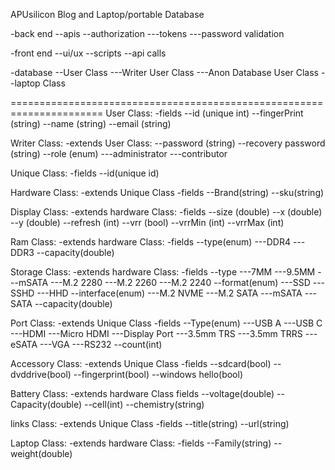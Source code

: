 APUsilicon Blog and Laptop/portable Database

-back end
--apis
--authorization
---tokens
---password validation

-front end
--ui/ux
--scripts
--api calls


-database
--User Class
---Writer User Class
---Anon Database User Class
--laptop Class

======================================================================
User Class:
-fields
--id (unique int)
--fingerPrint (string)
--name (string)
--email (string)

Writer Class:
-extends User Class:
--password (string)
--recovery password (string)
--role (enum)
---administrator
---contributor

Unique Class:
-fields
--id(unique id)

Hardware Class:
-extends Unique Class
-fields
--Brand(string)
--sku(string)

Display Class:
-extends hardware Class:
-fields
--size (double)
--x (double)
--y (double)
--refresh (int)
--vrr (bool)
--vrrMin (int)
--vrrMax (int)

Ram Class:
-extends hardware Class:
-fields
--type(enum)
---DDR4
---DDR3
--capacity(double)

Storage Class:
-extends hardware Class:
-fields
--type
---7MM
---9.5MM
---mSATA
---M.2 2280
---M.2 2260
---M.2 2240
--format(enum)
---SSD
---SSHD
---HHD
--interface(enum)
---M.2 NVME
---M.2 SATA
---mSATA
---SATA
--capacity(double)

Port Class:
-extends Unique Class
-fields
--Type(enum)
---USB A
---USB C
---HDMI
---Micro HDMI
---Display Port
---3.5mm TRS 
---3.5mm TRRS
---eSATA
---VGA
---RS232
--count(int)

Accessory Class:
-extends Unique Class
-fields
--sdcard(bool)
--dvddrive(bool)
--fingerprint(bool)
--windows hello(bool)

Battery Class:
-extends hardware Class
fields
--voltage(double)
--Capacity(double)
--cell(int)
--chemistry(string)

links Class:
-extends Unique Class
-fields
--title(string)
--url(string)

Laptop Class:
-extends hardware Class:
-fields
--Family(string)
--weight(double)




















